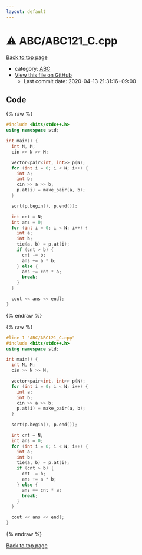 ```yaml
---
layout: default
---
```


<!-- mathjax config similar to math.stackexchange -->
<script type="text/javascript" async
  src="https://cdnjs.cloudflare.com/ajax/libs/mathjax/2.7.5/MathJax.js?config=TeX-MML-AM_CHTML">
</script>
<script type="text/x-mathjax-config">
  MathJax.Hub.Config({
    TeX: { equationNumbers: { autoNumber: "AMS" }},
    tex2jax: {
      inlineMath: [ ['$','$'] ],
      processEscapes: true
    },
    "HTML-CSS": { matchFontHeight: false },
    displayAlign: "left",
    displayIndent: "2em"
  });
</script>

<script type="text/javascript" src="https://cdnjs.cloudflare.com/ajax/libs/jquery/3.4.1/jquery.min.js"></script>
<script src="https://cdn.jsdelivr.net/npm/jquery-balloon-js@1.1.2/jquery.balloon.min.js" integrity="sha256-ZEYs9VrgAeNuPvs15E39OsyOJaIkXEEt10fzxJ20+2I=" crossorigin="anonymous"></script>
<script type="text/javascript" src="../../assets/js/copy-button.js"></script>
<link rel="stylesheet" href="../../assets/css/copy-button.css" />


# :warning: ABC/ABC121_C.cpp

<a href="../../index.html">Back to top page</a>

* category: <a href="../../index.html#902fbdd2b1df0c4f70b4a5d23525e932">ABC</a>
* <a href="{{ site.github.repository_url }}/blob/master/ABC/ABC121_C.cpp">View this file on GitHub</a>
    - Last commit date: 2020-04-13 21:31:16+09:00




## Code

<a id="unbundled"></a>
{% raw %}
```cpp
#include <bits/stdc++.h>
using namespace std;

int main() {
  int N, M;
  cin >> N >> M;

  vector<pair<int, int>> p(N);
  for (int i = 0; i < N; i++) {
    int a;
    int b;
    cin >> a >> b;
    p.at(i) = make_pair(a, b);
  }

  sort(p.begin(), p.end());

  int cnt = N;
  int ans = 0;
  for (int i = 0; i < N; i++) {
    int a;
    int b;
    tie(a, b) = p.at(i);
    if (cnt > b) {
      cnt -= b;
      ans += a * b;
    } else {
      ans += cnt * a;
      break;
    }
  }

  cout << ans << endl;
}
```
{% endraw %}

<a id="bundled"></a>
{% raw %}
```cpp
#line 1 "ABC/ABC121_C.cpp"
#include <bits/stdc++.h>
using namespace std;

int main() {
  int N, M;
  cin >> N >> M;

  vector<pair<int, int>> p(N);
  for (int i = 0; i < N; i++) {
    int a;
    int b;
    cin >> a >> b;
    p.at(i) = make_pair(a, b);
  }

  sort(p.begin(), p.end());

  int cnt = N;
  int ans = 0;
  for (int i = 0; i < N; i++) {
    int a;
    int b;
    tie(a, b) = p.at(i);
    if (cnt > b) {
      cnt -= b;
      ans += a * b;
    } else {
      ans += cnt * a;
      break;
    }
  }

  cout << ans << endl;
}

```
{% endraw %}

<a href="../../index.html">Back to top page</a>

